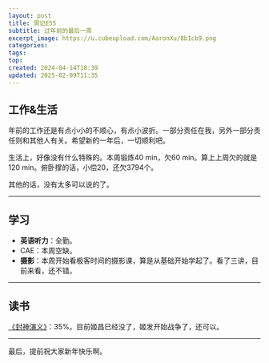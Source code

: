 ```yaml
---
layout: post
title: 周记E55
subtitle: 过年前的最后一周
excerpt_image: https://u.cubeupload.com/AaronXu/8b1cb9.png
categories: 
tags: 
top: 
created: 2024-04-14T10:39
updated: 2025-02-09T11:35
---
```


## 工作&生活

年前的工作还是有点小小的不顺心，有点小波折。一部分责任在我，另外一部分责任则和其他人有关。希望新的一年后，一切顺利吧。

生活上，好像没有什么特殊的。本周锻炼40 min，欠60 min。算上上周欠的就是120 min。俯卧撑的话，小偿20，还欠3794个。

其他的话，没有太多可以说的了。

---

## 学习

- **英语听力**：全勤。
- CAE：本周空缺。
- **摄影**：本周开始看极客时间的摄影课，算是从基础开始学起了。看了三讲，目前来看，还不错。

---

## 读书

[《封神演义》](https://book.douban.com/subject/3409573/)：35%。目前姬昌已经没了，姬发开始战争了，还可以。

---

最后，提前祝大家新年快乐啊。